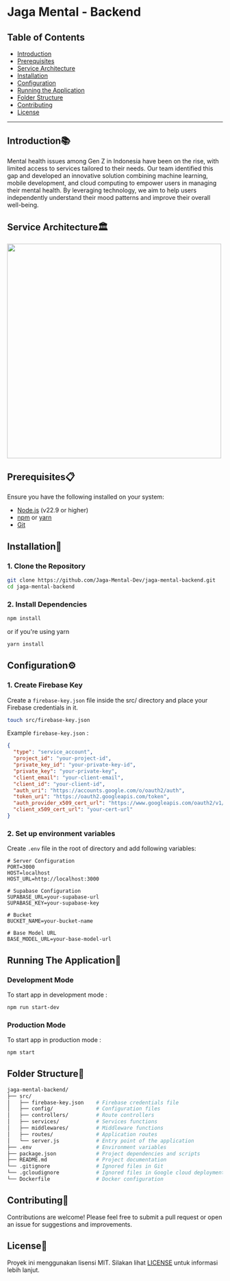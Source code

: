 # Jaga Mental - Backend

## Table of Contents
- [Introduction](#introduction)
- [Prerequisites](#prerequisites)
- [Service Architecture](#service-architecture)
- [Installation](#installation)
- [Configuration](#configuration)
- [Running the Application](#running-the-application)
- [Folder Structure](#folder-structure)
- [Contributing](#contributing)
- [License](#license)

---

## Introduction📚
Mental health issues among Gen Z in Indonesia have been on the rise, with limited access to services tailored to their needs. Our team identified this gap and developed an innovative solution combining machine learning, mobile development, and cloud computing to empower users in managing their mental health. By leveraging technology, we aim to help users independently understand their mood patterns and improve their overall well-being.

## Service Architecture🏛
<div style ="display:flex;" align="center">
  <img src="https://drive.google.com/uc?id=1TI9onoufjpkp0XhMgeH7n-M-Qqskun_d" style="width:500px"/>
</div>

## Prerequisites📋
Ensure you have the following installed on your system:
- [Node.js](https://nodejs.org/) (v22.9 or higher)
- [npm](https://www.npmjs.com/) or [yarn](https://yarnpkg.com/)
- [Git](https://git-scm.com/)

## Installation💾

### 1. Clone the Repository
```bash
git clone https://github.com/Jaga-Mental-Dev/jaga-mental-backend.git
cd jaga-mental-backend
```

### 2. Install Dependencies
```bash
npm install
```

or if you're using yarn

```bash
yarn install
```
## Configuration⚙

### 1. Create Firebase Key

Create a `firebase-key.json` file inside the src/ directory and place your Firebase credentials in it.

```bash
touch src/firebase-key.json
```
Example `firebase-key.json` : 
```json
{
  "type": "service_account",
  "project_id": "your-project-id",
  "private_key_id": "your-private-key-id",
  "private_key": "your-private-key",
  "client_email": "your-client-email",
  "client_id": "your-client-id",
  "auth_uri": "https://accounts.google.com/o/oauth2/auth",
  "token_uri": "https://oauth2.googleapis.com/token",
  "auth_provider_x509_cert_url": "https://www.googleapis.com/oauth2/v1/certs",
  "client_x509_cert_url": "your-cert-url"
}
```

### 2. Set up environment variables

Create `.env` file in the root of directory and add following variables:
```.env
# Server Configuration
PORT=3000
HOST=localhost
HOST_URL=http://localhost:3000

# Supabase Configuration
SUPABASE_URL=your-supabase-url
SUPABASE_KEY=your-supabase-key

# Bucket
BUCKET_NAME=your-bucket-name

# Base Model URL
BASE_MODEL_URL=your-base-model-url
```

## Running The Application🚀

### Development Mode

To start app in development mode :

```bash
npm run start-dev
```

### Production Mode

To start app in production mode :

```bash
npm start
```

## Folder Structure📁

```bash
jaga-mental-backend/
├── src/
│   ├── firebase-key.json    # Firebase credentials file
│   ├── config/              # Configuration files
│   ├── controllers/         # Route controllers
│   ├── services/            # Services functions 
│   ├── middlewares/         # Middleware functions
│   ├── routes/              # Application routes
│   └── server.js            # Entry point of the application
├── .env                     # Environment variables
├── package.json             # Project dependencies and scripts
├── README.md                # Project documentation
└── .gitignore               # Ignored files in Git
└── .gcloudignore            # Ignored files in Google cloud deployment
└── Dockerfile               # Docker configuration
```

## Contributing🤝
Contributions are welcome! Please feel free to submit a pull request or open an issue for suggestions and improvements.

## License📜
Proyek ini menggunakan lisensi MIT. Silakan lihat [LICENSE](./LICENSE) untuk informasi lebih lanjut.

